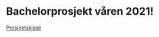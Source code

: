 <h1>Bachelorprosjekt våren 2021!</h1>

<a href="https://jorgenlundegard.github.io/bachelorprosjekt2021/Prosjektskisse.pdf">Prosjektskisse</a>

